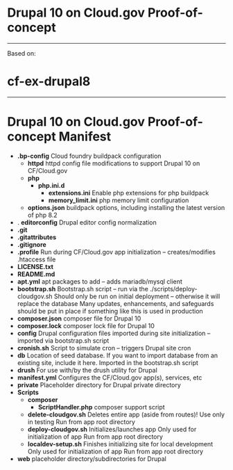 #
# Drupal 10 on Cloud.gov Proof-of-concept 

-------------

Based on:

# cf-ex-drupal8

-------------


# Drupal 10 on Cloud.gov Proof-of-concept Manifest

- **.bp-config**
Cloud foundry buildpack configuration
  - **httpd**
httpd config file modifications to support Drupal 10 on CF/Cloud.gov
  - **php**
    - **php.ini.d**
      - **extensions.ini**
Enable php extensions for php buildpack
      - **memory\_limit.ini**
php memory limit configuration
  - **options.json**
buildpack options, including installing the latest version of php 8.2
- . **editorconfig**
Drupal editor config normalization
- **.git**
- **.gitattributes**
- **.gitignore**
- **.profile**
Run during CF/Cloud.gov app initialization – creates/modifies .htaccess file
- **LICENSE.txt**
- **README.md**
- **apt.yml**
apt packages to add – adds mariadb/mysql client
- **bootstrap.sh**
Bootstrap.sh script – run via the ./scripts/deploy-cloudgov.sh
 Should only be run on initial deployment – otherwise it will replace the database
 Many updates, enhancements, and safeguards should be put in place if something like this is used in production
- **composer.json**
composer file for Drupal 10
- **composer.lock**
composer lock file for Drupal 10
- **config**
Drupal configuration files imported during site initialization – imported via bootstrap.sh script
- **cronish.sh**
Script to simulate cron – triggers Drupal site cron
- **db**
Location of seed database. If you want to import database from an existing site, include it here. Imported in the bootstrap.sh script
- **drush**
For use with/by the drush utility for Drupal
- **manifest.yml**
Configures the CF/Cloud.gov app(s), services, etc
- **private**
Placeholder directory for Drupal private directory
- **Scripts**
  - **composer**
    - **ScriptHandler.php**
composer support script
  - **delete-cloudgov.sh**
Deletes entire app (aside from routes)!
 Use only in testing
 Run from app root directory
  - **deploy-cloudgov.sh**
Initializes/launches app
 Only used for initialization of app
 Run from app root directory
  - **localdev-setup.sh**
Finishes initializing site for local development
 Only used for initialization of app
 Run from app root directory
- **web**
placeholder directory/subdirectories for Drupal